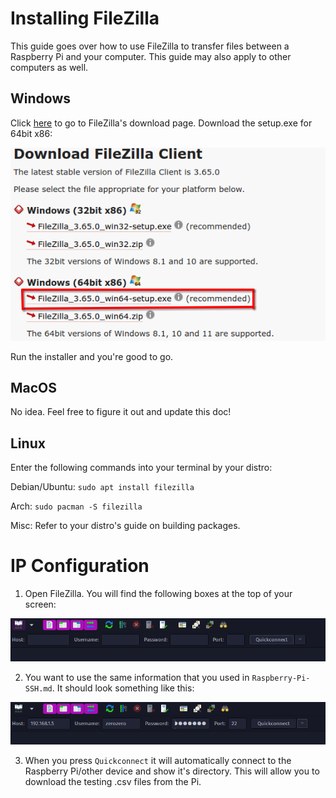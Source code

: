 # Installing FileZilla

This guide goes over how to use FileZilla to transfer files between a Raspberry Pi and your computer. This guide may also apply to other computers as well.

## Windows

Click [here](https://filezilla-project.org/download.php?show_all=1) to go to FileZilla's download page. Download the setup.exe for 64bit x86: 

![data-aq-filezilla-win-dl.png](../_static/images/data-aq/data-aq-filezilla-win-dl.png)

Run the installer and you're good to go.

## MacOS

No idea. Feel free to figure it out and update this doc!

## Linux
Enter the following commands into your terminal by your distro:

Debian/Ubuntu:
`sudo apt install filezilla`

Arch:
`sudo pacman -S filezilla`

Misc: Refer to your distro's guide on building packages.

# IP Configuration

1. Open FileZilla. You will find the following boxes at the top of your screen:

![data-aq-filezilla-ipconfig.png](../_static/images/data-aq/data-aq-filezilla-ipconfig.png)

2. You want to use the same information that you used in `Raspberry-Pi-SSH.md`. It should look something like this:

![data-aq-filezilla-ipconfig-2.png](../_static/images/data-aq/data-aq-filezilla-ipconfig-2.png)

3. When you press `Quickconnect` it will automatically connect to the Raspberry Pi/other device and show it's directory. This will allow you to download the testing .csv files from the Pi.
